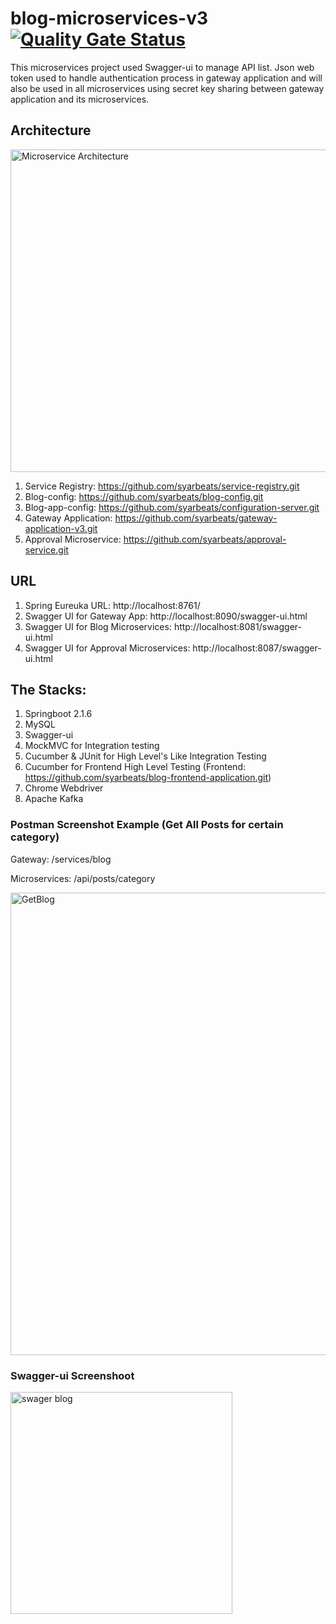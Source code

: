 # blog-microservices-v3 [![Quality Gate Status](http://ec2-54-169-150-26.ap-southeast-1.compute.amazonaws.com:9000/api/project_badges/measure?project=Blog-Microservices-Ehancement&metric=alert_status)](http://ec2-54-169-150-26.ap-southeast-1.compute.amazonaws.com:9000/dashboard?id=Blog-Microservices-Ehancement)
This microservices project used Swagger-ui to manage API list. 
Json web token used to handle authentication process in gateway application and will also be used in all microservices using 
secret key sharing between gateway application and its microservices. 

## Architecture

<img width="516" alt="Microservice Architecture" src="https://user-images.githubusercontent.com/18225438/70013213-8ac45380-15a9-11ea-9786-e42bc4bfacbb.PNG">

1. Service Registry: https://github.com/syarbeats/service-registry.git
2. Blog-config: https://github.com/syarbeats/blog-config.git
3. Blog-app-config: https://github.com/syarbeats/configuration-server.git
4. Gateway Application: https://github.com/syarbeats/gateway-application-v3.git
5. Approval Microservice: https://github.com/syarbeats/approval-service.git

## URL
1. Spring Eureuka URL: http://localhost:8761/
2. Swagger UI for Gateway App: http://localhost:8090/swagger-ui.html
3. Swagger UI for Blog Microservices: http://localhost:8081/swagger-ui.html
4. Swagger UI for Approval Microservices: http://localhost:8087/swagger-ui.html

## The Stacks:
1. Springboot 2.1.6
2. MySQL
3. Swagger-ui
4. MockMVC for Integration testing
5. Cucumber & JUnit for High Level's Like Integration Testing
6. Cucumber for Frontend High Level Testing (Frontend: https://github.com/syarbeats/blog-frontend-application.git)
7. Chrome Webdriver
8. Apache Kafka


### Postman Screenshot Example (Get All Posts for certain category)

Gateway: /services/blog

Microservices: /api/posts/category

<img width="740" alt="GetBlog" src="https://user-images.githubusercontent.com/18225438/64406820-fa12d000-d0ac-11e9-940e-4f5c8ad52d7a.PNG">

### Swagger-ui Screenshoot

<img width="355" alt="swager blog" src="https://user-images.githubusercontent.com/18225438/64321511-ddae5f00-cfea-11e9-8dd6-0aaf178c981a.PNG">



